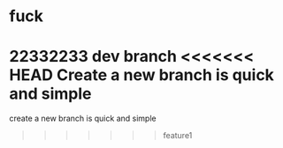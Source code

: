 # fuck
22332233
dev branch
<<<<<<< HEAD
Create a new branch is quick and simple
=======
create a new branch is quick and simple

>>>>>>> feature1



